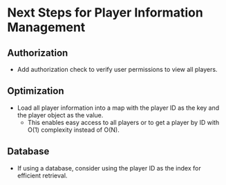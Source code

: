 # Next Steps for Player Information Management

## Authorization
- Add authorization check to verify user permissions to view all players.

## Optimization
- Load all player information into a map with the player ID as the key and the player object as the value.
    - This enables easy access to all players or to get a player by ID with O(1) complexity instead of O(N).

## Database
- If using a database, consider using the player ID as the index for efficient retrieval.

